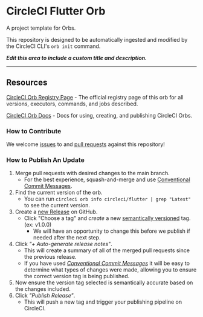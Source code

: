 # CircleCI Flutter Orb

<!---
[![CircleCI Build Status](https://circleci.com/gh/CircleCI-Public/flutter-orb.svg?style=shield "CircleCI Build Status")](https://circleci.com/gh/CircleCI-Public/flutter-orb) [![CircleCI Orb Version](https://badges.circleci.com/orbs/circleci/flutter.svg)](https://circleci.com/orbs/registry/orb/circleci/flutter) [![GitHub License](https://img.shields.io/badge/license-MIT-lightgrey.svg)](https://raw.githubusercontent.com/CircleCI-Public/flutter-orb/master/LICENSE) [![CircleCI Community](https://img.shields.io/badge/community-CircleCI%20Discuss-343434.svg)](https://discuss.circleci.com/c/ecosystem/orbs)

--->

A project template for Orbs.

This repository is designed to be automatically ingested and modified by the CircleCI CLI's `orb init` command.

_**Edit this area to include a custom title and description.**_

---

## Resources

[CircleCI Orb Registry Page](https://circleci.com/orbs/registry/orb/circleci/flutter) - The official registry page of this orb for all versions, executors, commands, and jobs described.

[CircleCI Orb Docs](https://circleci.com/docs/2.0/orb-intro/#section=configuration) - Docs for using, creating, and publishing CircleCI Orbs.

### How to Contribute

We welcome [issues](https://github.com/CircleCI-Public/flutter-orb/issues) to and [pull requests](https://github.com/CircleCI-Public/flutter-orb/pulls) against this repository!

### How to Publish An Update
1. Merge pull requests with desired changes to the main branch.
    - For the best experience, squash-and-merge and use [Conventional Commit Messages](https://conventionalcommits.org/).
2. Find the current version of the orb.
    - You can run `circleci orb info circleci/flutter | grep "Latest"` to see the current version.
3. Create a [new Release](https://github.com/CircleCI-Public/flutter-orb/releases/new) on GitHub.
    - Click "Choose a tag" and _create_ a new [semantically versioned](http://semver.org/) tag. (ex: v1.0.0)
      - We will have an opportunity to change this before we publish if needed after the next step.
4.  Click _"+ Auto-generate release notes"_.
    - This will create a summary of all of the merged pull requests since the previous release.
    - If you have used _[Conventional Commit Messages](https://conventionalcommits.org/)_ it will be easy to determine what types of changes were made, allowing you to ensure the correct version tag is being published.
5. Now ensure the version tag selected is semantically accurate based on the changes included.
6. Click _"Publish Release"_.
    - This will push a new tag and trigger your publishing pipeline on CircleCI.